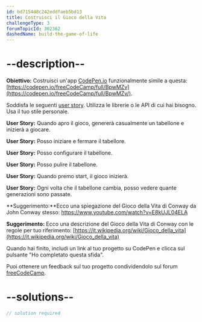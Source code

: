 ```yaml
---
id: bd7154d8c242eddfaeb5bd13
title: Costruisci il Gioco della Vita
challengeType: 3
forumTopicId: 302362
dashedName: build-the-game-of-life
---
```


# --description--

**Obiettivo:** Costruisci un'app [CodePen.io](https://codepen.io) funzionalmente simile a questa: [https://codepen.io/freeCodeCamp/full/BpwMZv](https://codepen.io/freeCodeCamp/full/BpwMZv/).

Soddisfa le seguenti [user story](https://en.wikipedia.org/wiki/User_story). Utilizza le librerie o le API di cui hai bisogno. Usa il tuo stile personale.

**User Story:** Quando apro il gioco, genererà casualmente un tabellone e inizierà a giocare.

**User Story:** Posso iniziare e fermare il tabellore.

**User Story:** Posso configurare il tabellone.

**User Story:** Posso pulire il tabellone.

**User Story:** Quando premo start, il gioco inizierà.

**User Story:** Ogni volta che il tabellone cambia, posso vedere quante generazioni sono passate.

**Suggerimento:**Ecco una spiegazione del Gioco della Vita di Conway da John Conway stesso: <https://www.youtube.com/watch?v=E8kUJL04ELA>

**Suggerimento:** Ecco una descrizione del Gioco della Vita di Conway con le regole per tuo riferimento: [https://it.wikipedia.org/wiki/Gioco_della_vita](https://it.wikipedia.org/wiki/Gioco_della_vita)

Quando hai finito, includi un link al tuo progetto su CodePen e clicca sul pulsante "Ho completato questa sfida".

Puoi ottenere un feedback sul tuo progetto condividendolo sul forum [freeCodeCamp](https://forum.freecodecamp.org/c/project-feedback/409).

# --solutions--

```js
// solution required
```
